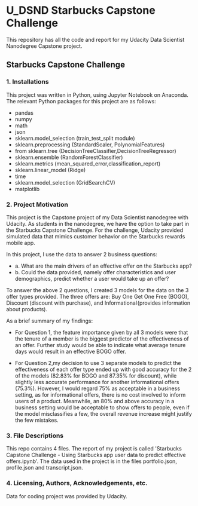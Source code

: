 # U_DSND Starbucks Capstone Challenge

This repository has all the code and report for my Udacity Data Scientist Nanodegree Capstone project.

## Starbucks Capstone Challenge

### 1. Installations
This project was written in Python, using Jupyter Notebook on Anaconda. The relevant Python packages for this project are as follows:

- pandas
- numpy
- math
- json
- sklearn.model_selection (train_test_split module)
- sklearn.preprocessing (StandardScaler, PolynomialFeatures)
- from sklearn.tree (DecisionTreeClassifier,DecisionTreeRegressor)
- sklearn.ensemble (RandomForestClassifier)
- sklearn.metrics (mean_squared_error,classification_report)
- sklearn.linear_model (Ridge)
- time
- sklearn.model_selection (GridSearchCV)
- matplotlib

### 2. Project Motivation
This project is the Capstone project of my Data Scientist nanodegree with Udacity. As students in the nanodegree, we have the option to take part in the Starbucks Capstone Challenge.
For the challenge, Udacity provided simulated data that mimics customer behavior on the Starbucks rewards mobile app.

In this project, I use the data to answer 2 business questions:

  - a. What are the main drivers of an effective offer on the Starbucks app?
  - b. Could the data provided, namely offer characteristics and user demographics, predict whether a user would take up an offer?

To answer the above 2 questions, I created 3 models for the data on the 3 offer types provided. The three offers are: Buy One Get One Free (BOGO), Discount (discount with purchase), and Informational (provides information about products).

As a brief summary of my findings:
- For Question 1, the feature importance given by all 3 models were that the tenure of a member is the biggest predictor of the effectiveness of an offer. Further study would be able to indicate what average tenure days would result in an effective BOGO offer.

- For Question 2,my decision to use 3 separate models to predict the effectiveness of each offer type ended up with good accuracy for the 2 of the models (82.83% for BOGO and 87.35% for discount), while slightly less accurate performance for another informational offers (75.3%). However, I would regard 75% as acceptable in a business setting, as for informational offers, there is no cost involved to inform users of a product. Meanwhile, an 80% and above accuracy in a business setting would be acceptable to show offers to people, even if the model misclassifies a few, the overall revenue increase might justify the few mistakes.

### 3. File Descriptions
This repo contains 4 files. The report of my project is called 'Starbucks Capstone Challenge - Using Starbucks app user data to predict effective offers.ipynb'. 
The data used in the project is in the files portfolio.json, profile.json and transcript.json. 

### 4. Licensing, Authors, Acknowledgements, etc.

Data for coding project was provided by Udacity.
